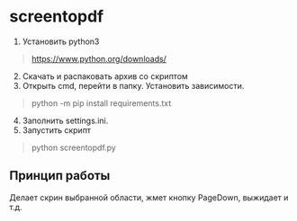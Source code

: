 # screentopdf

1. Установить python3
>   https://www.python.org/downloads/
2. Скачать и распаковать архив со скриптом
3. Открыть cmd, перейти в папку. Установить зависимости.
>   python -m pip install requirements.txt
4. Заполнить settings.ini.
5. Запустить скрипт
> python screentopdf.py

## Принцип работы
Делает скрин выбранной области, жмет кнопку PageDown, выжидает и т.д.
